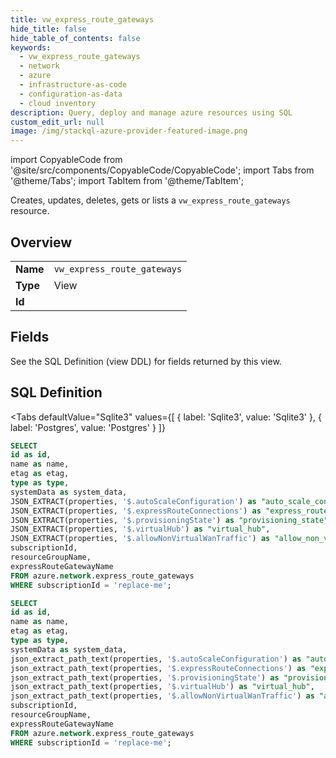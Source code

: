 ```yaml
--- 
title: vw_express_route_gateways
hide_title: false
hide_table_of_contents: false
keywords:
  - vw_express_route_gateways
  - network
  - azure
  - infrastructure-as-code
  - configuration-as-data
  - cloud inventory
description: Query, deploy and manage azure resources using SQL
custom_edit_url: null
image: /img/stackql-azure-provider-featured-image.png
---
```


import CopyableCode from '@site/src/components/CopyableCode/CopyableCode';
import Tabs from '@theme/Tabs';
import TabItem from '@theme/TabItem';

Creates, updates, deletes, gets or lists a <code>vw_express_route_gateways</code> resource.

## Overview
<table><tbody>
<tr><td><b>Name</b></td><td><code>vw_express_route_gateways</code></td></tr>
<tr><td><b>Type</b></td><td>View</td></tr>
<tr><td><b>Id</b></td><td><CopyableCode code="azure.network.vw_express_route_gateways" /></td></tr>
</tbody></table>

## Fields

See the SQL Definition (view DDL) for fields returned by this view.

## SQL Definition

<Tabs
defaultValue="Sqlite3"
values={[
{ label: 'Sqlite3', value: 'Sqlite3' },
{ label: 'Postgres', value: 'Postgres' }
]}
>
<TabItem value="Sqlite3">

```sql
SELECT
id as id,
name as name,
etag as etag,
type as type,
systemData as system_data,
JSON_EXTRACT(properties, '$.autoScaleConfiguration') as "auto_scale_configuration",
JSON_EXTRACT(properties, '$.expressRouteConnections') as "express_route_connections",
JSON_EXTRACT(properties, '$.provisioningState') as "provisioning_state",
JSON_EXTRACT(properties, '$.virtualHub') as "virtual_hub",
JSON_EXTRACT(properties, '$.allowNonVirtualWanTraffic') as "allow_non_virtual_wan_traffic",
subscriptionId,
resourceGroupName,
expressRouteGatewayName
FROM azure.network.express_route_gateways
WHERE subscriptionId = 'replace-me';
```

</TabItem>
<TabItem value="Postgres">

```sql
SELECT
id as id,
name as name,
etag as etag,
type as type,
systemData as system_data,
json_extract_path_text(properties, '$.autoScaleConfiguration') as "auto_scale_configuration",
json_extract_path_text(properties, '$.expressRouteConnections') as "express_route_connections",
json_extract_path_text(properties, '$.provisioningState') as "provisioning_state",
json_extract_path_text(properties, '$.virtualHub') as "virtual_hub",
json_extract_path_text(properties, '$.allowNonVirtualWanTraffic') as "allow_non_virtual_wan_traffic",
subscriptionId,
resourceGroupName,
expressRouteGatewayName
FROM azure.network.express_route_gateways
WHERE subscriptionId = 'replace-me';
```

</TabItem>
</Tabs>
